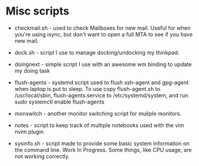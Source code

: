 # Misc scripts

* checkmail.sh - used to check Mailboxes for new mail.  Useful for when you're
  using isync, but don't want to open a full MTA to see if you have new mail.

* dock.sh - script I use to manage docking/undocking my thinkpad.

* doingnext - simple script I use with an awesome wm binding to update my doing
  task

* flush-agents - systemd script used to flush ssh-agent and gpg-agent when
  laptop is put to sleep.  To use copy flush-agent.sh to /usr/local/sbin,
  flush-agents.service to /etc/systemd/system, and run sudo systemctl enable
  flush-agents 

* monswitch - another monitor switching script for muliple monitors.

* notes - script to keep track of multiple notebooks used with the vim nvim
  plugin

* sysinfo.sh - script made to provide some basic system information on the
  command line.  Work In Progress.  Some things, like CPU usage, are not
  working correctly.
